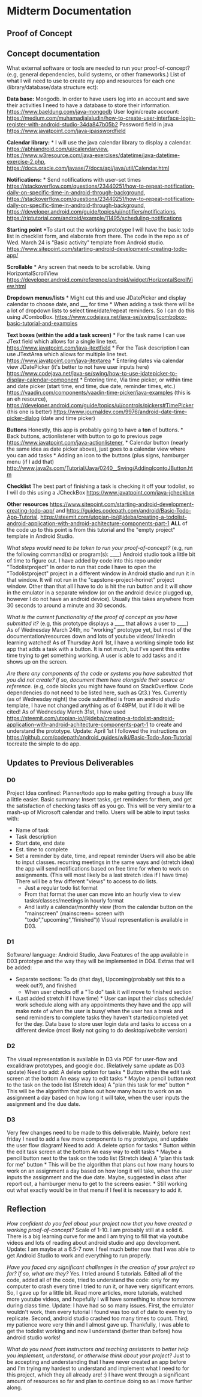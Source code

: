 # Midterm Documentation

## Proof of Concept

## Concept documentation
What external software or tools are needed to run your proof-of-concept?
(e.g, general dependencies, build systems, or other frameworks.)
List of what I will need to use to create my app and resources for each one (library/database/data structure ect): 

**Data base:** Mongodb. In order to have users log into an account and save their activities I need to have a database to store their information. https://www.baeldung.com/java-mongodb
User login/create account: https://medium.com/muhamadjalaludin/how-to-create-user-interface-login-register-with-android-studio-34da847b05b2 
Password field in java https://www.javatpoint.com/java-jpasswordfield

**Calendar library:** 
    * I will use the java calendar library to display a calendar. https://abhiandroid.com/ui/calendarview, https://www.w3resource.com/java-exercises/datetime/java-datetime-exercise-2.php, https://docs.oracle.com/javase/7/docs/api/java/util/Calendar.html
    
**Notifications:** 
    * Send notifications with user-set times https://stackoverflow.com/questions/23440251/how-to-repeat-notification-daily-on-specific-time-in-android-through-background, https://stackoverflow.com/questions/23440251/how-to-repeat-notification-daily-on-specific-time-in-android-through-background, https://developer.android.com/guide/topics/ui/notifiers/notifications, https://riptutorial.com/android/example/11495/scheduling-notifications
    
**Starting point** 
    *To start out the working prototype I will have the basic todo list in checklist form, and elaborate from there. The code in the repo as of Wed. March 24 is "Basic activity" template from Android studio.  https://www.sitepoint.com/starting-android-development-creating-todo-app/
    
**Scrollable** 
    * Any screen that needs to be scrollable. Using HorizontalScrollView https://developer.android.com/reference/android/widget/HorizontalScrollView.html 
    
**Dropdown menus/lists** 
    * Might cut this and use JDatePicker and display calendar to choose date, and ___ for time 
    * When adding a task there will be a lot of dropdown lists to select time/date/repeat reminders. So I can do this using JComboBox. https://www.codejava.net/java-se/swing/jcombobox-basic-tutorial-and-examples
    
**Text boxes (within the add a task screen)** 
    * For the task name I can use JText field which allows for a single line text. https://www.javatpoint.com/java-jtextfield 
    * For the Task description I can use JTextArea which allows for multiple line text. https://www.javatpoint.com/java-jtextarea
    * Entering dates via calendar view JDatePicker (it's better to not have user inputs here) https://www.codejava.net/java-se/swing/how-to-use-jdatepicker-to-display-calendar-component
    * Entering time, Via time picker, or within time and date picker (start time, end time, due date, reminder times, etc.) https://vaadin.com/components/vaadin-time-picker/java-examples (this is an eh resource), https://developer.android.com/guide/topics/ui/controls/pickers#TimePicker (this one is better) https://www.journaldev.com/9976/android-date-time-picker-dialog (date and time picker)
    
**Buttons** 
Honestly, this app is probably going to have a **ton** of buttons. 
    * Back buttons, actionlistener with button to go to previous page https://www.javatpoint.com/java-actionlistener, 
    * Calendar button (nearly the same idea as date picker above), just goes to a calendar view where you can add tasks
    * Adding an icon to the buttons (plus signs, hamburger menu (if I add that) http://www.java2s.com/Tutorial/Java/0240__Swing/AddingIcontoJButton.htm 
    
**Checklist** 
The best part of finishing a task is checking it off your todolist, so I will do this using a JCheckBox https://www.javatpoint.com/java-jcheckbox

**Other resources**
https://www.sitepoint.com/starting-android-development-creating-todo-app/ and https://guides.codepath.com/android/Basic-Todo-App-Tutorial. https://steemit.com/utopian-io/@ideba/creating-a-todolist-android-application-with-android-achitecture-components-part-1 **ALL** of the code up to this point is from this tutorial and the "empty project" template in Android Studio. 
 
*What steps would need to be taken to run your proof-of-concept?*
	(e.g, run the following command(s) or program(s): ____)
	Android studio took a little bit of time to figure out. I have added by code into this repo under "Todolistproject" In order to run that code I have to open the "Todolistproject" project in a different window in Android studio and run it in that window. It will not run in the "capstone-project-horinet" project window. Other than that all I have to do is hit the run button and it will show in the emulator in a separate window (or on the android device plugged up, however I do not have an android device). Usually this takes anywhere from 30 seconds to around a minute and 30 seconds.

*What is the current functionality of the proof of concept as you have submitted it?*
	(e.g, this prototype displays a ____ that allows a user to ____)
    As of Wednesday March 24th, no "working" prototype yet, but most of the documentation/resources down and lots of youtube videos/ linkedin learning watched! 
    As of Thursday April 1st, I have a working simple todo list app that adds a task with a button. It is not much, but I've spent this entire time trying to get something working. A user is able to add tasks and it shows up on the screen.

*Are there any components of the code or systems you have submitted that you did not create? If so, document them here alongside their source or reference.*
	(e.g, code blocks you might have found on StackOverflow. Code dependencies do not need to be listed here, such as Qt3.)
	Yes. Currently (as of Wednesday night) the code submitted is from an android studio template, I have not changed anything as of 6:49PM, but if I do it will be cited!
	As of Wednesday March 31st, I have used https://steemit.com/utopian-io/@ideba/creating-a-todolist-android-application-with-android-achitecture-components-part-1 to create and understand the prototype.
	Update: April 1st I followed the instructions on https://github.com/codepath/android_guides/wiki/Basic-Todo-App-Tutorial tocreate the simple to do app. 


## Updates to Previous Deliverables
### D0
Project Idea confined: 
Planner/todo app to make getting through a busy life a little easier. 
Basic summary: Insert tasks, get reminders for them, and get the satisfaction of checking tasks off as you go. 
This will be very similar to a mash-up of Microsoft calendar and trello. Users will be able to input tasks with: 
* Name of task
* Task description
* Start date, end date
* Est. time to complete
* Set a reminder by date, time, and repeat reminder
Users will also be able to input classes. recurring meetings in the same ways and (stretch idea) the app will send notifications based on free time for when to work on assignments. (This will most likely be a last stretch idea if I have time)
There will be a few different "views" to access to do lists. 
    * Just a regular todo list format
    * From that format the user can move into an hourly view to view tasks/classes/meetings in hourly format
    * And lastly a calendar/monthly view (from the calendar button on the "mainscreen" (mainscreen= screen with "todo","upcoming","finished"))
Visual representation is available in D03. 

### D1
Software/ language: Android Studio, Java 
Features of the app available in D03 prototype and the way they will be implemented in D04.
Extras that will be added: 
* Separate sections: To do (that day), Upcoming(probably set this to a week out?), and finished 
    * When user checks off a "To do" task it will move to finished section
* (Last added stretch if I have time)  * User can input their class schedule/ work schedule along with any appointments they have and the app will make note of when the user is busy/ when the user has a break and send reminders to complete tasks they haven't started/completed yet for the day.
Data base to store user login data and tasks to access on a different device (most likely not going to do desktop/website version)
### D2
The visual representation is available in D3 via PDF for user-flow and excalidraw prototypes, and google doc. 
(Relatively same update as D03 update)
Need to add: 
A delete option for tasks 
    * Button within the edit task screen at the bottom 
An easy way to edit tasks 
    * Maybe a pencil button next to the task on the todo list
(Stretch idea) A "plan this task for me" button
    * This will be the algorithm that plans out how many hours to work on an assignment a day based on how long it will take, when the user inputs the assignment and the due date.
### D3
Very few changes need to be made to this deliverable. Mainly, before next friday I need to add a few more components to my prototype, and update the user flow diagram! 
Need to add: 
A delete option for tasks 
    * Button within the edit task screen at the bottom 
An easy way to edit tasks 
    * Maybe a pencil button next to the task on the todo list
(Stretch idea) A "plan this task for me" button
    * This will be the algorithm that plans out how many hours to work on an assignment a day based on how long it will take, when the user inputs the assignment and the due date.
Maybe, suggested in class after report out, a hamburger menu to get to the screens easier.
    * Still working out what exactly would be in that menu if I feel it is necessary to add it.

## Reflection 
*How confident do you feel about your project now that you have created a working proof-of-concept?*
Scale of 1-10. I am probably still at a solid 6. There is a big learning curve for me and I am trying to fill that via youtube videos and lots of reading about android studio and app development. 
Update: I am maybe at a 6.5-7 now. I feel much better now that I was able to get Android Studio to work and everything to run properly. 

*Have you faced any significant challenges in the creation of your project so far? If so, what are they?*
Yes. I tried around 5 tutorials. Edited all of the code, added all of the code, tried to understand the code: only for my computer to crash every time I tried to run it, or have very significant errors. So, I gave up for a little bit. Read more articles, more tutorials, watched more youtube videos, and hopefully I will have something to show tomorrow during class time. 
Update: I have had so so many issues. First, the emulator wouldn't work, then every tutorial I found was too out of date to even try to replicate. Second, android studio crashed too many times to count. Third, my patience wore very thin and I almost gave up. Thankfully, I was able to get the todolist working and now I understand (better than before) how android studio works! 

*What do you need from instructors and teaching assistants to better help you implement, understand, or otherwise think about your project?*
Just to be accepting and understanding that I have never created an app before and I'm trying my hardest to understand and implement what I need to for this project, which they all already are! :) I have went through a significant amount of resources so far and plan to continue doing so as I move further along. 